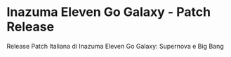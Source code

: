 # Inazuma Eleven Go Galaxy - Patch Release
Release Patch Italiana di Inazuma Eleven Go Galaxy: Supernova e Big Bang
